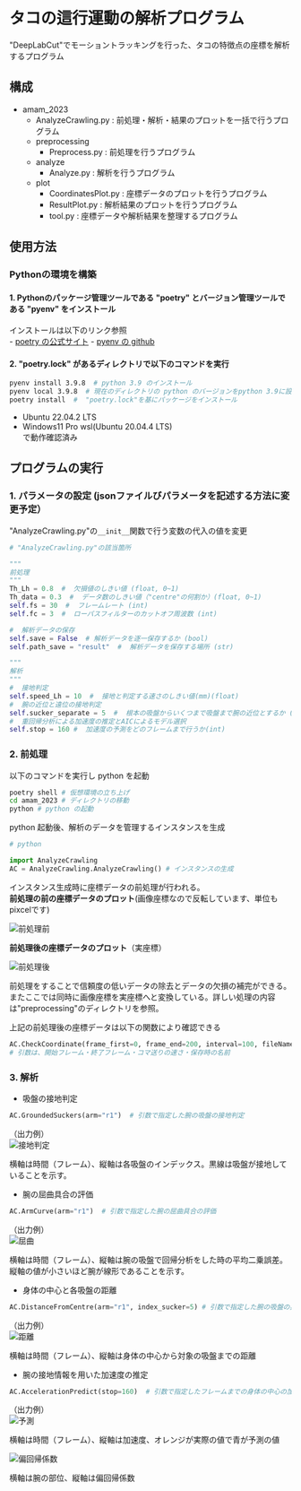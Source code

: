 # タコの這行運動の解析プログラム
"DeepLabCut"でモーショントラッキングを行った、タコの特徴点の座標を解析するプログラム
## 構成
- amam_2023
    - AnalyzeCrawling.py : 前処理・解析・結果のプロットを一括で行うプログラム
    - preprocessing
        - Preprocess.py : 前処理を行うプログラム
    - analyze
        - Analyze.py : 解析を行うプログラム
    - plot
        - CoordinatesPlot.py : 座標データのプロットを行うプログラム
        - ResultPlot.py : 解析結果のプロットを行うプログラム
        - tool.py : 座標データや解析結果を整理するプログラム

## 使用方法
### Pythonの環境を構築
#### 1. Pythonのパッケージ管理ツールである "poetry" とバージョン管理ツールである "pyenv" をインストール  
インストールは以下のリンク参照  
    - [poetry の公式サイト](https://python-poetry.org/)
    - [pyenv の github](https://github.com/pyenv/pyenv)
#### 2. "poetry.lock" があるディレクトリで以下のコマンドを実行
```bash
pyenv install 3.9.8  # python 3.9 のインストール
pyenv local 3.9.8  # 現在のディレクトリの python のバージョンをpython 3.9に設定
poetry install  #  "poetry.lock"を基にパッケージをインストール
```

- Ubuntu 22.04.2 LTS
- Windows11 Pro wsl(Ubuntu 20.04.4 LTS)  
で動作確認済み

## プログラムの実行
### 1. パラメータの設定 (jsonファイルびパラメータを記述する方法に変更予定）  
"AnalyzeCrawling.py"の`__init__`関数で行う変数の代入の値を変更
```python
# "AnalyzeCrawling.py"の該当箇所

"""
前処理
"""
Th_Lh = 0.8  #  欠損値のしきい値 (float, 0~1)
Th_data = 0.3  #  データ数のしきい値（"centre"の何割か）(float, 0~1)
self.fs = 30  #  フレームレート (int)
self.fc = 3  #  ローパスフィルターのカットオフ周波数 (int)

#  解析データの保存
self.save = False  # 解析データを逐一保存するか (bool)
self.path_save = "result"  #  解析データを保存する場所 (str)

"""
解析
"""
#  接地判定
self.speed_Lh = 10  #  接地と判定する速さのしきい値(mm)(float)
#  腕の近位と遠位の接地判定
self.sucker_separate = 5  #  根本の吸盤からいくつまで吸盤まで腕の近位とするか (int)
#  重回帰分析による加速度の推定とAICによるモデル選択
self.stop = 160 #  加速度の予測をどのフレームまで行うか(int)
```  

### 2. 前処理
以下のコマンドを実行し python を起動
```bash
poetry shell # 仮想環境の立ち上げ
cd amam_2023 # ディレクトリの移動
python # python の起動
```
python 起動後、解析のデータを管理するインスタンスを生成
```python
# python

import AnalyzeCrawling
AC = AnalyzeCrawling.AnalyzeCrawling() # インスタンスの生成
```
インスタンス生成時に座標データの前処理が行われる。  
__前処理の前の座標データのプロット__(画像座標なので反転しています、単位もpixcelです)

![前処理前](picture/coordinates.gif)

__前処理後の座標データのプロット__（実座標）

![前処理後](picture/after.gif)

前処理をすることで信頼度の低いデータの除去とデータの欠損の補完ができる。またここでは同時に画像座標を実座標へと変換している。詳しい処理の内容は"preprocessing"のディレクトリを参照。

上記の前処理後の座標データは以下の関数により確認できる
```python
AC.CheckCoordinate(frame_first=0, frame_end=200, interval=100, fileName_save="coordinates.gif")
# 引数は、開始フレーム・終了フレーム・コマ送りの速さ・保存時の名前
```

### 3. 解析
- 吸盤の接地判定
```python
AC.GroundedSuckers(arm="r1")  # 引数で指定した腕の吸盤の接地判定
```
（出力例）  
![接地判定](picture/grounded.png)

横軸は時間（フレーム）、縦軸は各吸盤のインデックス。黒線は吸盤が接地していることを示す。

- 腕の屈曲具合の評価
```python
AC.ArmCurve(arm="r1")  # 引数で指定した腕の屈曲具合の評価
```
（出力例）  
![屈曲](picture/ArmCurve.png)

横軸は時間（フレーム）、縦軸は腕の吸盤で回帰分析をした時の平均二乗誤差。縦軸の値が小さいほど腕が線形であることを示す。

- 身体の中心と各吸盤の距離
```python
AC.DistanceFromCentre(arm="r1", index_sucker=5) # 引数で指定した腕の吸盤の身体の中心からの距離の計算
```
（出力例）  
![距離](picture/DistanceFromCentre.png)

横軸は時間（フレーム）、縦軸は身体の中心から対象の吸盤までの距離

- 腕の接地情報を用いた加速度の推定
```python
AC.AccelerationPredict(stop=160)  # 引数で指定したフレームまでの身体の中心の加速度を腕の接地情報を用いた重回帰分析により推定
```
（出力例）  
![予測](picture/AccelerationPredict.png)

横軸は時間（フレーム）、縦軸は加速度、オレンジが実際の値で青が予測の値

![偏回帰係数](picture/coef.png)

横軸は腕の部位、縦軸は偏回帰係数